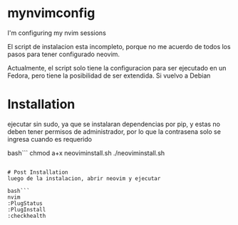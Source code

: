 # mynvimconfig
I'm configuring my nvim sessions 

El script de instalacion esta incompleto, porque no me acuerdo de todos los pasos para tener configurado neovim.

Actualmente, el script solo tiene la configuracion para ser ejecutado en un Fedora, pero tiene la posibilidad de ser extendida. Si vuelvo a Debian 

# Installation 

ejecutar sin sudo, ya que se instalaran dependencias por pip, y estas no deben tener permisos de administrador, por lo que la contrasena solo se ingresa cuando es requerido

bash```
chmod a+x neoviminstall.sh
./neoviminstall.sh
```

# Post Installation
luego de la instalacion, abrir neovim y ejecutar 

bash```
nvim
:PlugStatus
:PlugInstall
:checkhealth
```




